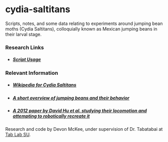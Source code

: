 # cydia-saltitans

Scripts, notes, and some data relating to experiments around jumping bean moths (Cydia Saltitans), colloquially known as Mexican jumping beans in their larval stage.

### Research Links

- ##### [Script Usage](scripts/)

### Relevant Information

- ##### [Wikipedia for Cydia Saltitans](https://en.wikipedia.org/wiki/Cydia_saltitans)

- ##### [A short overview of jumping beans and their behavior](https://www2.palomar.edu/users/warmstrong/plaug97.htm)

- ##### [A 2012 paper by David Hu et al. studying their locomotion and attempting to robotically recreate it](http://hu.gatech.edu/Publications/Hu12-beans.pdf)

Research and code by Devon McKee, under supervision of Dr. Tabatabai at [Tab Lab SU](https://www.tablabseattleu.com/).

